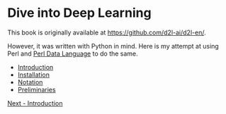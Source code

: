 Dive into Deep Learning
========================

This book is originally available at <https://github.com/d2l-ai/d2l-en/>.

However, it was written with Python in mind. Here is my attempt at using Perl
and [Perl Data Language](https://pdl.perl.org) to do the same.

- [Introduction](chapter_introduction/index.md)
- [Installation](chapter_installation/index.md)
- [Notation](chapter_notation/index.md)
- [Preliminaries](chapter_preliminaries/index.md)


[Next - Introduction](chapter_introduction/index.md)

